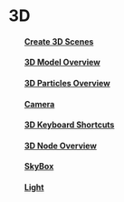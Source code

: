 # 3D

#### &emsp;&emsp;[Create 3D Scenes](../New3DScene/en.html)

#### &emsp;&emsp;[3D Model Overview](../3DModel/en.html)

#### &emsp;&emsp;[3D Particles Overview](../3DParticle/en.html) 

#### &emsp;&emsp;[Camera](../Camera/en.html)

#### &emsp;&emsp;[3D Keyboard Shortcuts](../3DShortcutKey/en.html) 

#### &emsp;&emsp;[3D Node Overview](../3DNode/en.html) 

#### &emsp;&emsp;[SkyBox](../SkyBox/en.html) 

#### &emsp;&emsp;[Light](../Light/en.html) 
